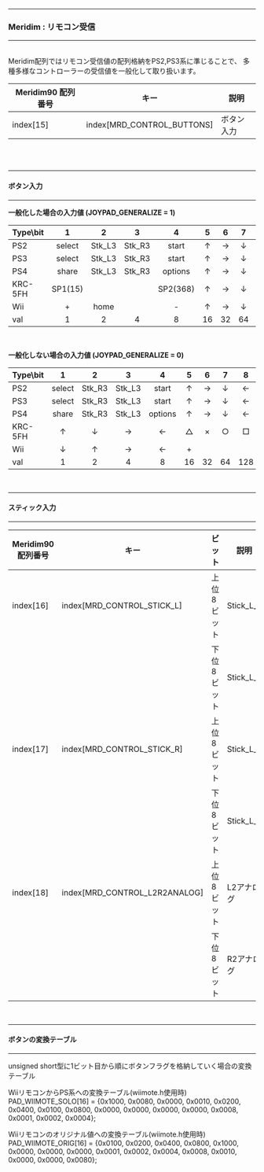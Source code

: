 <hr>
<h3> Meridim : リモコン受信 </h3>  
<hr>
<br>
Meridim配列ではリモコン受信値の配列格納をPS2,PS3系に準じることで、  
多種多様なコントローラーの受信値を一般化して取り扱います。  

|Meridim90 配列番号|キー|説明|
|-|-|-|
|index[15]|index[MRD_CONTROL_BUTTONS]|ボタン入力|  

<br>
<br>
<hr>

<h4> <b>ボタン入力</b> </h4>  
<hr>

**一般化した場合の入力値 (JOYPAD_GENERALIZE = 1)**

|Type\bit|1|2|3|4|5|6|7|8|9|10|11|12|13|14|15|16|||
|-|:-:|:-:|:-:|:-:|:-:|:-:|:-:|:-:|:-:|:-:|:-:|:-:|:-:|:-:|:-:|:-:|:-:|:-:|
|PS2|select|Stk_L3|Stk_R3|start  |↑|→|↓|←|L2|R2|L1|R1|△|○|×|□|||
|PS3|select|Stk_L3|Stk_R3|start  |↑|→|↓|←|L2|R2|L1|R1|△|○|×|□|ps||
|PS4|share |Stk_L3|Stk_R3|options|↑|→|↓|←|L2|R2|L1|R1|△|○|×|□|ps|touch|
|KRC-5FH|SP1(15)|||SP2(368)|↑|→|↓|←|L2|R2|L1|R1|△|○|×|□|||
|Wii|+     |home  |      |-      |↑|→|↓|←|   |    |    |    |○A|○2|○1|□B|||
|val|1     |2     |4     |8      |16|32|64|128   |256|512 |1024|2048|4096|8192   |16384 | 32768|80|160|

<br>

**一般化しない場合の入力値 (JOYPAD_GENERALIZE = 0)**

|Type\bit|1|2|3|4|5|6|7|8|9|10|11|12|13|14|15|16|||
|-|:-:|:-:|:-:|:-:|:-:|:-:|:-:|:-:|:-:|:-:|:-:|:-:|:-:|:-:|:-:|:-:|:-:|:-:|
|PS2|select|Stk_R3|Stk_L3|start  |↑|→|↓|←|L2|R2|L1|R1|△|○|×|□|||
|PS3|select|Stk_R3|Stk_L3|start  |↑|→|↓|←|L2|R2|L1|R1|△|○|×|□|||
|PS4|share |Stk_R3|Stk_L3|options|↑|→|↓|←|L2|R2|L1|R1|△|○|×|□|||
|KRC-5FH|↑|↓|→|←|△|×|○|□|L1|L2|R1|R2|||||SP1|SP2|
|Wii|↓|↑|→|←|+||||○2|○1|□B|○A|-|||home|||
|val|1|2|4|8|16|32|64|128|256|512|1024|2048|4096|8192|16384|32768|15|368|

<br>

<hr>
<h4> <b>スティック入力</b> </h4>  
<hr>

|Meridim90 配列番号|キー|ビット|説明|val|
|-|-|-|-|-|
|index[16]|index[MRD_CONTROL_STICK_L]|上位8ビット|Stick_L_x|-127~+127|
| | |下位8ビット|Stick_L_y|-127~+127|
|index[17]|index[MRD_CONTROL_STICK_R]|上位8ビット|Stick_L_x|-127~+127|
| | |下位8ビット|Stick_L_y|-127~+127|
|index[18]|index[MRD_CONTROL_L2R2ANALOG]|上位8ビット|L2アナログ|0~+255|
| | |下位8ビット|R2アナログ|0~255|

<br>

<hr>
<h4> <b>ボタンの変換テーブル</b> </h4>  
<hr>

unsigned short型に1ビット目から順にボタンフラグを格納していく場合の変換テーブル  

WiiリモコンからPS系への変換テーブル(wiimote.h使用時)  
PAD_WIIMOTE_SOLO[16] = {0x1000, 0x0080, 0x0000, 0x0010, 0x0200, 0x0400, 0x0100, 0x0800, 0x0000, 0x0000, 0x0000, 0x0000, 0x0008, 0x0001, 0x0002, 0x0004};

Wiiリモコンのオリジナル値への変換テーブル(wiimote.h使用時)    
PAD_WIIMOTE_ORIG[16] = {0x0100, 0x0200, 0x0400, 0x0800, 0x1000, 0x0000, 0x0000, 0x0000, 0x0001, 0x0002, 0x0004, 0x0008, 0x0010, 0x0000, 0x0000, 0x0080};
